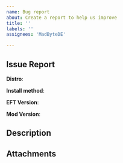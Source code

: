 ```yaml
---
name: Bug report
about: Create a report to help us improve
title: ''
labels: ''
assignees: 'MadByteDE'

---
```


## Issue Report

**Distro**:
<!-- (e.g Arch Linux, Ubuntu, Fedora...) --->

**Install method**:
<!-- Which guide did you follow? (Installer/Manual, Lutris/Bottles) --->

**EFT Version**:
<!-- If applicable: Which EFT release version have you installed? --->

**Mod Version**:
<!-- If applicable: Which SPT release version did you use? --->

## Description
<!-- Please add a detailed description of the issue here --->

## Attachments
<!-- Either use file uploads directly or put attachments here --->
<!-- Please add logs, detailed system information, screenshots or other helpful resources --->
<!-- Make sure to use collapsable sections or Github Gists for long text attachments --->

